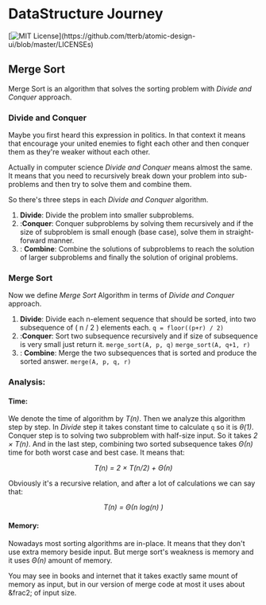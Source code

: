 ﻿# DataStructure Journey
[![MIT License](https://img.shields.io/apm/l/atomic-design-ui.svg?)](https://github.com/tterb/atomic-design-ui/blob/master/LICENSEs)  
  
## Merge Sort
Merge Sort is an algorithm that solves the sorting problem with *Divide and Conquer* approach.
### Divide and Conquer
Maybe you first heard this expression in politics. In that context it means that encourage your united enemies to fight each other and then conquer them as they're weaker without each other.

Actually in computer science *Divide and Conquer* means almost the same. It means that you need to recursively break down your problem into sub-problems and then try to solve them and combine them.

So there's three steps in each *Divide and Conquer* algorithm.

 1. **Divide**:
 Divide the problem into smaller subproblems.
 2. :**Conquer**:
 Conquer subproblems by solving them recursively and if the size of subproblem is small enough (base case), solve them in straight-forward manner.
 3. : **Combine**:
 Combine the solutions of subproblems to reach the solution of larger subproblems and finally the solution of original problems.

### Merge Sort
Now we define *Merge Sort* Algorithm in terms of *Divide and Conquer* approach.

 1. **Divide**:
 Divide each n-element sequence that should be sorted, into two subsequence of ( n / 2 ) elements each.
`q = floor((p+r) / 2)`
 2. :**Conquer**:
 Sort two subsequence recursively and if size of subsequence is very small just return it.
 `merge_sort(A, p, q)`
 `merge_sort(A, q+1, r)`
 3. : **Combine**:
 Merge the two subsequences that is sorted and produce the sorted answer.
 `merge(A, p, q, r)`
### Analysis:
#### Time:
We denote the time of algorithm by *T(n)*. Then we analyze this algorithm step by step. In *Divide* step it takes constant time to calculate `q` so it is *&theta;(1)*.  Conquer step is to solving two subproblem with half-size input. So it takes *2 &times; T(n)*. And in the last step, combining two sorted subsequence takes *&Theta;(n)* time for both worst case and best case. It means that:
<p align='center'><i> T(n) = 2 &times; T(n/2) + &Theta;(n) </i> </p>
Obviously it's a recursive relation, and after a lot of calculations we can say that:

<p align='center'><i> T(n) = &Theta;(n log(n) )</i> </p>

#### Memory:
Nowadays most sorting algorithms are in-place. It means that they don't use extra memory beside input. But merge sort's weakness is memory and it uses *&Theta;(n)* amount of memory. 

You may see in books and internet that it takes exactly same mount of memory as input, but in our version of merge code at most it uses about &frac2; of input size.

